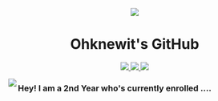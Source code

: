 <p align="center">
 <img src= "https://github.com/ohknewit/ohknewit/assets/113882749/016954af-fbe4-421f-8dfa-c0aa3ce01cbe)"/>
 <h1 align="center">Ohknewit's GitHub</h2>
</p>

  <p align="center">
    <a href="https://www.linkedin.com/in/an-nguyen-b4a89a23a/">
      <img src= "https://img.shields.io/badge/LinkedIn-0077B5?style=for-the-badge&logo=linkedin&logoColor=white"/>
    </a>
    <a href= "https://github.com/ohknewit">
      <img src= "https://img.shields.io/badge/GitHub-100000?style=for-the-badge&logo=github&logoColor=white"/>
    </a> 
    <a href= "https://www.instagram.com/ohknewit/"> 
      <img src = "https://img.shields.io/badge/Instagram-E4405F?style=for-the-badge&logo=instagram&logoColor=white"/>
    </a>
  </p> 

<p>
 <a href="https://github.com/anuraghazra/github-readme-stats">
   <img align="left" src="https://github-readme-stats.vercel.app/api?username=ohknewit&show_icons=true&theme=dark#gh-dark-mode-only#gh-light-mode-only" />
 </a>
 <h3> Hey! I am a 2nd Year who's currently enrolled .... </h1>
</p>

